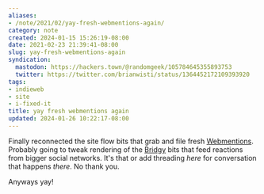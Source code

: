```yaml
---
aliases:
- /note/2021/02/yay-fresh-webmentions-again/
category: note
created: 2024-01-15 15:26:19-08:00
date: 2021-02-23 21:39:41-08:00
slug: yay-fresh-webmentions-again
syndication:
  mastodon: https://hackers.town/@randomgeek/105784645355893753
  twitter: https://twitter.com/brianwisti/status/1364452172109393920
tags:
- indieweb
- site
- i-fixed-it
title: yay fresh webmentions again
updated: 2024-01-26 10:22:17-08:00
---
```


Finally reconnected the site flow bits that grab and file fresh [Webmentions](https://webmention.io). Probably going to tweak rendering of the [Bridgy](https://brid.gy/) bits that feed reactions from bigger social networks. It's that or add threading *here* for conversation that happens *there*. No thank you.

Anyways yay!